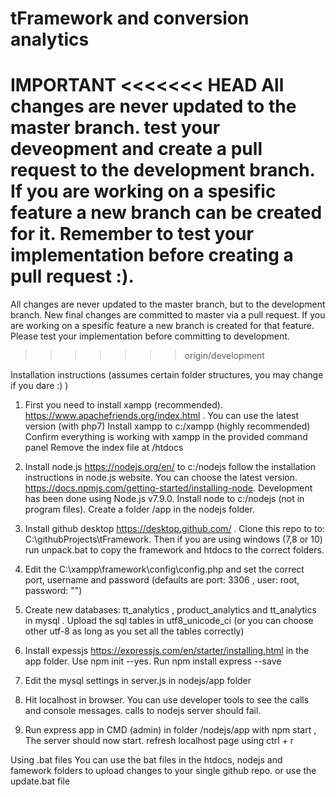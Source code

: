 # tFramework and conversion analytics

IMPORTANT
<<<<<<< HEAD
All changes are never updated to the master branch. test your deveopment and create a pull request to the development branch. If you are working on a spesific feature a new branch can be created for it. Remember to test your implementation before creating a pull request :). 
=======
All changes are never updated to the master branch, but to the development branch. New final changes are committed to master via a pull request. If you are working on a spesific feature a new branch is created for that feature. Please test your implementation before committing to development. 
>>>>>>> origin/development

Installation instructions (assumes certain folder structures, you may change if you dare :) )

1) First you need to install xampp (recommended). https://www.apachefriends.org/index.html . You can use the latest version (with php7)
Install xampp to c:/xampp (highly recommended)
Confirm everything is working with xampp in the provided command panel
Remove the index file at /htdocs 

2) Install node.js https://nodejs.org/en/ to c:/nodejs follow the installation instructions in node.js website.  You can choose the latest version. https://docs.npmjs.com/getting-started/installing-node. Development has been done using Node.js v7.9.0. Install node to c:/nodejs (not in program files). Create a folder /app in the nodejs folder.

3) Install github desktop https://desktop.github.com/ . Clone this repo to to: C:\githubProjects\tFramework. Then if you are using windows (7,8 or 10) run unpack.bat to copy the framework and htdocs to the correct folders.

4) Edit the C:\xampp\framework\config\config.php and set the correct port, username and password (defaults are port: 3306 , user: root, password: "")

5) Create new databases: tt_analytics , product_analytics and tt_analytics in mysql . Upload the sql tables in utf8_unicode_ci (or you can choose other utf-8 as long as you set all the tables correctly)

6) Install expessjs https://expressjs.com/en/starter/installing.html in the app folder. Use npm init --yes. Run npm install express --save 

7) Edit the mysql settings in server.js in nodejs/app folder

8) Hit localhost in browser. You can use developer tools to see the calls and console messages. calls to nodejs server should fail. 

9) Run express app in CMD (admin) in folder /nodejs/app with npm start , The server should now start. refresh localhost page using ctrl + r

Using .bat files
You can use the bat files in the htdocs, nodejs and famework folders to upload changes to your single github repo. or use the update.bat file



